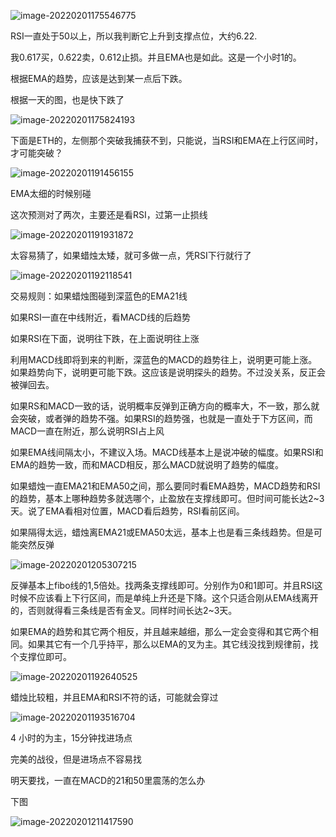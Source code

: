 

![image-20220201175546775](D:\whatsoever\投资每日复盘\image-20220201175546775.png)

RSI一直处于50以上，所以我判断它上升到支撑点位，大约6.22.

我0.617买，0.622卖，0.612止损。并且EMA也是如此。这是一个小时1的。

根据EMA的趋势，应该是达到某一点后下跌。

根据一天的图，也是快下跌了

![image-20220201175824193](D:\whatsoever\投资每日复盘\image-20220201175824193.png)

下面是ETH的，左侧那个突破我捕获不到，只能说，当RSI和EMA在上行区间时，才可能突破？

![image-20220201191456155](D:\whatsoever\投资每日复盘\image-20220201191456155.png)

EMA太细的时候别碰

这次预测对了两次，主要还是看RSI，过第一止损线

![image-20220201191931872](D:\whatsoever\投资每日复盘\image-20220201191931872.png)

太容易猜了，如果蜡烛太矮，就可多做一点，凭RSI下行就行了

![image-20220201192118541](D:\whatsoever\投资每日复盘\image-20220201192118541.png)

交易规则：如果蜡烛图碰到深蓝色的EMA21线

如果RSI一直在中线附近，看MACD线的后趋势

如果RSI在下面，说明往下跌，在上面说明往上涨

利用MACD线即将到来的判断，深蓝色的MACD的趋势往上，说明更可能上涨。如果趋势向下，说明更可能下跌。这应该是说明探头的趋势。不过没关系，反正会被弹回去。

如果RS和MACD一致的话，说明概率反弹到正确方向的概率大，不一致，那么就会突破，或者弹的趋势不强。如果RSI的趋势强，也就是一直处于下方区间，而MACD一直在附近，那么说明RSI占上风

如果EMA线间隔太小，不建议入场。MACD线基本上是说冲破的幅度。如果RSI和EMA的趋势一致，而和MACD相反，那么MACD就说明了趋势的幅度。

如果蜡烛一直EMA21和EMA50之间，那么要同时看EMA趋势，MACD趋势和RSI的趋势，基本上哪种趋势多就选哪个，止盈放在支撑线即可。但时间可能长达2~3天。说了EMA看相对位置，MACD看后趋势，RSI看前区间。

如果隔得太远，蜡烛离EMA21或EMA50太远，基本上也是看三条线趋势。但是可能突然反弹

![image-20220201205307215](D:\whatsoever\投资每日复盘\image-20220201205307215.png)

反弹基本上fibo线的1,5倍处。找两条支撑线即可。分别作为0和1即可。并且RSI这时候不应该看上下行区间，而是单纯上升还是下降。这个只适合刚从EMA线离开的，否则就得看三条线是否有金叉。同样时间长达2~3天。

如果EMA的趋势和其它两个相反，并且越来越细，那么一定会变得和其它两个相同。如果其它有一个几乎持平，那么以EMA的叉为主。其它线没找到规律前，找个支撑位即可。

![image-20220201192640525](D:\whatsoever\投资每日复盘\image-20220201192640525.png)



蜡烛比较粗，并且EMA和RSI不符的话，可能就会穿过

![image-20220201193516704](D:\whatsoever\投资每日复盘\image-20220201193516704.png)

4 小时的为主，15分钟找进场点

完美的战役，但是进场点不容易找

明天要找，一直在MACD的21和50里震荡的怎么办

下图

![image-20220201211417590](D:\whatsoever\投资每日复盘\image-20220201211417590.png)
